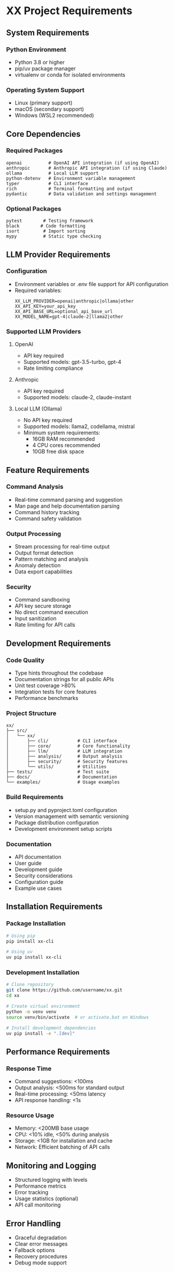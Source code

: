# XX Project Requirements

## System Requirements

### Python Environment
- Python 3.8 or higher
- pip/uv package manager
- virtualenv or conda for isolated environments

### Operating System Support
- Linux (primary support)
- macOS (secondary support)
- Windows (WSL2 recommended)

## Core Dependencies

### Required Packages
```
openai          # OpenAI API integration (if using OpenAI)
anthropic       # Anthropic API integration (if using Claude)
ollama          # Local LLM support
python-dotenv   # Environment variable management
typer           # CLI interface
rich            # Terminal formatting and output
pydantic        # Data validation and settings management
```

### Optional Packages
```
pytest        # Testing framework
black        # Code formatting
isort         # Import sorting
mypy          # Static type checking
```

## LLM Provider Requirements

### Configuration
- Environment variables or .env file support for API configuration
- Required variables:
  ```
  XX_LLM_PROVIDER=openai|anthropic|ollama|other
  XX_API_KEY=your_api_key
  XX_API_BASE_URL=optional_api_base_url
  XX_MODEL_NAME=gpt-4|claude-2|llama2|other
  ```

### Supported LLM Providers
1. OpenAI
   - API key required
   - Supported models: gpt-3.5-turbo, gpt-4
   - Rate limiting compliance

2. Anthropic
   - API key required
   - Supported models: claude-2, claude-instant

3. Local LLM (Ollama)
   - No API key required
   - Supported models: llama2, codellama, mistral
   - Minimum system requirements:
     - 16GB RAM recommended
     - 4 CPU cores recommended
     - 10GB free disk space

## Feature Requirements

### Command Analysis
- Real-time command parsing and suggestion
- Man page and help documentation parsing
- Command history tracking
- Command safety validation

### Output Processing
- Stream processing for real-time output
- Output format detection
- Pattern matching and analysis
- Anomaly detection
- Data export capabilities

### Security
- Command sandboxing
- API key secure storage
- No direct command execution
- Input sanitization
- Rate limiting for API calls

## Development Requirements

### Code Quality
- Type hints throughout the codebase
- Documentation strings for all public APIs
- Unit test coverage >80%
- Integration tests for core features
- Performance benchmarks

### Project Structure
```
xx/
├── src/
│   └── xx/
│       ├── cli/           # CLI interface
│       ├── core/          # Core functionality
│       ├── llm/           # LLM integration
│       ├── analysis/      # Output analysis
│       ├── security/      # Security features
│       └── utils/         # Utilities
├── tests/                 # Test suite
├── docs/                  # Documentation
└── examples/              # Usage examples
```

### Build Requirements
- setup.py and pyproject.toml configuration
- Version management with semantic versioning
- Package distribution configuration
- Development environment setup scripts

### Documentation
- API documentation
- User guide
- Development guide
- Security considerations
- Configuration guide
- Example use cases

## Installation Requirements

### Package Installation
```bash
# Using pip
pip install xx-cli

# Using uv
uv pip install xx-cli
```

### Development Installation
```bash
# Clone repository
git clone https://github.com/username/xx.git
cd xx

# Create virtual environment
python -m venv venv
source venv/bin/activate  # or activate.bat on Windows

# Install development dependencies
uv pip install -e ".[dev]"
```

## Performance Requirements

### Response Time
- Command suggestions: <100ms
- Output analysis: <500ms for standard output
- Real-time processing: <50ms latency
- API response handling: <1s

### Resource Usage
- Memory: <200MB base usage
- CPU: <10% idle, <50% during analysis
- Storage: <1GB for installation and cache
- Network: Efficient batching of API calls

## Monitoring and Logging
- Structured logging with levels
- Performance metrics
- Error tracking
- Usage statistics (optional)
- API call monitoring

## Error Handling
- Graceful degradation
- Clear error messages
- Fallback options
- Recovery procedures
- Debug mode support
